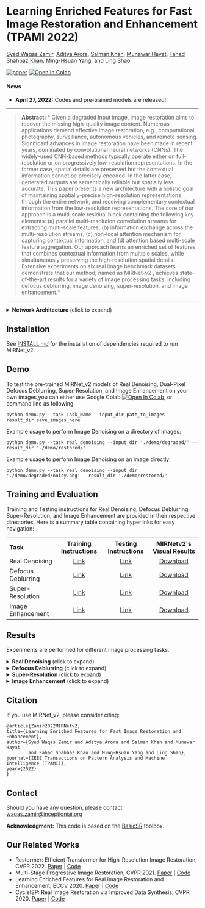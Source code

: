 



# Learning Enriched Features for Fast Image Restoration and Enhancement (TPAMI 2022)


[Syed Waqas Zamir](https://scholar.google.es/citations?user=WNGPkVQAAAAJ&hl=en), [Aditya Arora](https://adityac8.github.io/), [Salman Khan](https://salman-h-khan.github.io/), [Munawar Hayat](https://scholar.google.com/citations?user=Mx8MbWYAAAAJ&hl=en), [Fahad Shahbaz Khan](https://scholar.google.es/citations?user=zvaeYnUAAAAJ&hl=en), [Ming-Hsuan Yang](https://scholar.google.com/citations?user=p9-ohHsAAAAJ&hl=en), and [Ling Shao](https://scholar.google.com/citations?user=z84rLjoAAAAJ&hl=en)

[![paper](https://img.shields.io/badge/arXiv-Paper-<COLOR>.svg)](https://www.waqaszamir.com/publication/zamir-2022-mirnetv2/)
[![Open In Colab](https://colab.research.google.com/assets/colab-badge.svg)](https://colab.research.google.com/drive/1HN9Sd8UEqB1k_O8RpdRLL8ZUKcxh5LP8?usp=sharing)

#### News
- **April 27, 2022:** Codes and pre-trained models are released!

<hr />

> **Abstract:** * Given a degraded input image, image restoration aims to recover the missing high-quality image content. Numerous applications demand effective image restoration, e.g., computational photography, surveillance, autonomous vehicles, and remote sensing. Significant advances in image restoration have been made in recent years, dominated by convolutional neural networks (CNNs). The widely-used CNN-based methods typically operate either on full-resolution or on progressively low-resolution representations. In the former case, spatial details are preserved but the contextual information cannot be precisely encoded. In the latter case, generated outputs are semantically reliable but spatially less accurate. This paper presents a new architecture with a holistic goal of maintaining spatially-precise high-resolution representations through the entire network, and receiving complementary contextual information from the low-resolution representations. The core of our approach is a multi-scale residual block containing the following key elements: (a) parallel multi-resolution convolution streams for extracting multi-scale features, (b) information exchange across the multi-resolution streams, (c) non-local attention mechanism for capturing contextual information, and (d) attention based multi-scale feature aggregation. Our approach learns an enriched set of features that combines contextual information from multiple scales, while simultaneously preserving the high-resolution spatial details. Extensive experiments on six real image benchmark datasets demonstrate that our method, named as MIRNet-v2 , achieves state-of-the-art results for a variety of image processing tasks, including defocus deblurring, image denoising, super-resolution, and image enhancement.* 
<hr />

<details>
  <summary> <strong>Network Architecture</strong> (click to expand) </summary>
 
<p align="center">
  <img src = "https://i.imgur.com/sX8Gubx.png" width="700">
  <br/>
  <b> Overall Framework of MIRNet_v2 </b>
</p>

<table>
  <tr>
    <td> <img src = "https://i.imgur.com/npRdnUx.png" width="600"> </td>
    <td> <img src = "https://i.imgur.com/UswooC4.png" width="600"> </td>
  </tr>
  <tr>
    <td><p align="center"><b>Selective Kernel Feature Fusion (SKFF)</b></p></td>
    <td><p align="center"> <b>Residual Contextual Block (RCB)</b></p></td>
  </tr>
</table>
    
</details>

## Installation

See [INSTALL.md](INSTALL.md) for the installation of dependencies required to run MIRNet_v2.

## Demo

To test the pre-trained MIRNet_v2 models of Real Denoising, Dual-Pixel Defocus Deblurring, Super-Resolution,  and Image Enhancement on your own images,you can either use Google Colab [![Open In Colab](https://colab.research.google.com/assets/colab-badge.svg)](https://colab.research.google.com/drive/1HN9Sd8UEqB1k_O8RpdRLL8ZUKcxh5LP8?usp=sharing), or command line as following
```
python demo.py --task Task_Name --input_dir path_to_images --result_dir save_images_here
```
Example usage to perform Image Denoising on a directory of images:
```
python demo.py --task real_denoising --input_dir './demo/degraded/' --result_dir './demo/restored/'
```
Example usage to perform Image Denoising on an image directly:
```
python demo.py --task real_denoising --input_dir './demo/degraded/noisy.png' --result_dir './demo/restored/'
```

## Training and Evaluation

Training and Testing instructions for Real Denoising, Defocus Deblurring, Super-Resolution, and Image Enhancement are provided in their respective directories. Here is a summary table containing hyperlinks for easy navigation:

<table>
  <tr>
    <th align="left">Task</th>
    <th align="center">Training Instructions</th>
    <th align="center">Testing Instructions</th>
    <th align="center">MIRNetv2's Visual Results</th>
  </tr>
  <tr>
    <td align="left">Real Denoising</td>
    <td align="center"><a href="Real_Denoising/README.md#training">Link</a></td>
    <td align="center"><a href="Real_Denoising/README.md#evaluation">Link</a></td>
    <td align="center"><a href="https://drive.google.com/drive/folders/1h1_UxesAxVNqBLtOdZ_cLMCr3XRSqg91?usp=sharing">Download</a></td>
  </tr>
  <tr>
    <td>Defocus Deblurring</td>
    <td align="center"><a href="Defocus_Deblurring/README.md#training">Link</a></td>
    <td align="center"><a href="Defocus_Deblurring/README.md#evaluation">Link</a></td>
    <td align="center"><a href="https://drive.google.com/drive/folders/1_3S4LK-BbMbqLhq3vbcn8V2PsctO_cqP?usp=sharing">Download</a></td>
  </tr>
  <tr>
    <td>Super-Resolution</td>
    <td align="center"><a href="Super_Resolution/README.md#training">Link</a></td>
    <td align="center"><a href="Super_Resolution/README.md#evaluation">Link</a></td>
    <td align="center"><a href="https://drive.google.com/drive/folders/1rvc8Bio0GmdIf-w4iIdEmqnli0HHM6nS?usp=sharing">Download</a></td>
  </tr>
  <tr>
    <td>Image Enhancement</td>
    <td align="center"><a href="Enhancement/README.md#training-1">Link</a></td>
    <td align="center"><a href="Enhancement/README.md#evaluation-1">Link</a></td>
    <td align="center"><a href="https://drive.google.com/drive/folders/18l7SSl-wT9-BMZL4j_dNzDeccUB0T0ci?usp=sharing">Download</a></td>
  </tr>
</table>

## Results
Experiments are performed for different image processing tasks.

<details>
<summary><strong>Real Denoising</strong> (click to expand) </summary>
<p align="center">
<img src = "https://imgur.com/jV5K8Ji.png" width="450"> 
</p>
</details>

<details>
<summary><strong>Defocus Deblurring</strong> (click to expand) </summary>

<img src = "https://imgur.com/y5itTxY.png"> 
</details>


<details>
<summary><strong>Super-Resolution</strong> (click to expand) </summary>
<p align="center">
<img src = "https://imgur.com/u1H237x.png" width="450"> 
</p>
</details>

<details>
<summary><strong>Image Enhancement</strong> (click to expand) </summary>
    
<img src = "https://imgur.com/2VOIXNP.png">
</details>

## Citation
If you use MIRNet_v2, please consider citing:

    @article{Zamir2022MIRNetv2,
    title={Learning Enriched Features for Fast Image Restoration and Enhancement}, 
    author={Syed Waqas Zamir and Aditya Arora and Salman Khan and Munawar Hayat 
            and Fahad Shahbaz Khan and Ming-Hsuan Yang and Ling Shao},
    journal={IEEE Transactions on Pattern Analysis and Machine Intelligence (TPAMI)},
    year={2022}
    }


## Contact
Should you have any question, please contact waqas.zamir@inceptioniai.org


**Acknowledgment:** This code is based on the [BasicSR](https://github.com/xinntao/BasicSR) toolbox. 

## Our Related Works
- Restormer: Efficient Transformer for High-Resolution Image Restoration, CVPR 2022. [Paper](https://arxiv.org/abs/2111.09881) | [Code](https://github.com/swz30/Restormer)
- Multi-Stage Progressive Image Restoration, CVPR 2021. [Paper](https://arxiv.org/abs/2102.02808) | [Code](https://github.com/swz30/MPRNet)
- Learning Enriched Features for Real Image Restoration and Enhancement, ECCV 2020. [Paper](https://arxiv.org/abs/2003.06792) | [Code](https://github.com/swz30/MIRNet)
- CycleISP: Real Image Restoration via Improved Data Synthesis, CVPR 2020. [Paper](https://arxiv.org/abs/2003.07761) | [Code](https://github.com/swz30/CycleISP)
